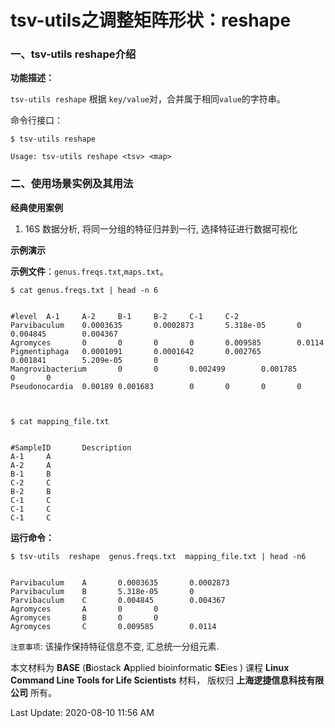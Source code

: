 # tsv-utils之调整矩阵形状：reshape

### 一、tsv-utils reshape介绍

**功能描述：**

`tsv-utils reshape` 根据 `key/value`对，合并属于相同`value`的字符串。

命令行接口：

    $ tsv-utils reshape
    
    Usage: tsv-utils reshape <tsv> <map>


### 二、使用场景实例及其用法

**经典使用案例**

1. 16S 数据分析, 将同一分组的特征归并到一行, 选择特征进行数据可视化

**示例演示**

**示例文件**：`genus.freqs.txt`,`maps.txt`。

    $ cat genus.freqs.txt | head -n 6


    #level  A-1     A-2     B-1     B-2     C-1     C-2
    Parvibaculum    0.0003635       0.0002873       5.318e-05       0       0.004845        0.004367
    Agromyces       0       0       0       0       0.009585        0.0114
    Pigmentiphaga   0.0001091       0.0001642       0.002765        0.001841        5.209e-05       0
    Mangrovibacterium       0       0       0.002499        0.001785        0       0
    Pseudonocardia  0.00189 0.001683        0       0       0       0



    $ cat mapping_file.txt


    #SampleID       Description
    A-1     A
    A-2     A
    B-1     B
    C-2     C
    B-2     B
    C-1     C
    C-1     C
    C-1     C

**运行命令：**

    $ tsv-utils  reshape  genus.freqs.txt  mapping_file.txt | head -n6


    Parvibaculum    A       0.0003635       0.0002873
    Parvibaculum    B       5.318e-05       0
    Parvibaculum    C       0.004845        0.004367
    Agromyces       A       0       0
    Agromyces       B       0       0
    Agromyces       C       0.009585        0.0114


`注意事项`: 该操作保持特征信息不变, 汇总统一分组元素.


本文材料为 **BASE** (**B**iostack **A**pplied bioinformatic **SE**ies ) 课程 **Linux Command Line Tools for Life Scientists** 材料， 版权归 **上海逻捷信息科技有限公司** 所有。

Last Update: 2020-08-10 11:56 AM

